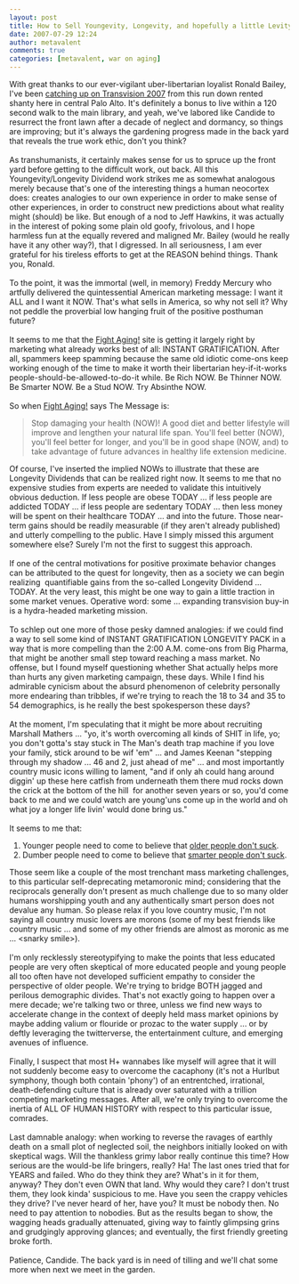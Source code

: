 ```yaml
---
layout: post
title: How to Sell Youngevity, Longevity, and hopefully a little Levity
date: 2007-07-29 12:24
author: metavalent
comments: true
categories: [metavalent, war on aging]
---
```

With great thanks to our ever-vigilant uber-libertarian loyalist Ronald Bailey, I've been <a href="https://metavalent.info/?p=600">catching up on Transvision 2007</a> from this run down rented shanty here in central Palo Alto. It's definitely a bonus to live within a 120 second walk to the main library, and yeah, we've labored like Candide to resurrect the front lawn after a decade of neglect and dormancy, so things are improving; but it's always the gardening progress made in the back yard that reveals the true work ethic, don't you think?<br /><br />As transhumanists, it certainly makes sense for us to spruce up the front yard before getting to the difficult work, out back. All this Youngevity/Longevity Dividend work strikes me as somewhat analogous merely because that's one of the interesting things a human neocortex does: creates analogies to our own experience in order to make sense of other experiences, in order to construct new predictions about what reality might (should) be like. But enough of a nod to Jeff Hawkins, it was actually in the interest of poking some plain old goofy, frivolous, and I hope harmless fun at the equally revered and maligned Mr. Bailey (would he really have it any other way?), that I digressed. In all seriousness, I am ever grateful for his tireless efforts to get at the REASON behind things. Thank you, Ronald.<br /><br />To the point, it was the immortal (well, in memory) Freddy Mercury who artfully delivered the quintessential American marketing message: I want it ALL and I want it NOW. That's what sells in America, so why not sell it? Why not peddle the proverbial low hanging fruit of the positive posthuman future?<br /><br />It seems to me that the <a href="https://fightaging.org/">Fight Aging!</a> site is getting it largely right by marketing what already works best of all: INSTANT GRATIFICATION. After all, spammers keep spamming because the same old idiotic come-ons keep working enough of the time to make it worth their libertarian hey-if-it-works people-should-be-allowed-to-do-it while. Be Rich NOW. Be Thinner NOW. Be Smarter NOW. Be a Stud NOW. Try Absinthe NOW. <br /><br />So when <a href="https://fightaging.org/">Fight Aging!</a> says The Message is:<blockquote>Stop damaging your health (NOW)! A good diet and better lifestyle will improve and lengthen your natural life span. You'll feel better (NOW), you'll feel better for longer, and you'll be in good shape (NOW, and) to take advantage of future advances in healthy life extension medicine.<br /></blockquote>Of course, I've inserted the implied NOWs to illustrate that these are Longevity Dividends that can be realized right now. It seems to me that no expensive studies from experts are needed to validate this intuitively obvious deduction. If less people are obese TODAY ... if less people are addicted TODAY ... if less people are sedentary TODAY ... then less money will be spent on their healthcare TODAY ... and into the future. Those near-term gains should be readily measurable (if they aren't already published) and utterly compelling to the public. Have I simply missed this argument somewhere else? Surely I'm not the first to suggest this approach.<br /><br />If one of the central motivations for positive proximate behavior changes can be attributed to the quest for longevity, then as a society we can begin realizing&nbsp; quantifiable gains from the so-called Longevity Dividend ... TODAY. At the very least, this might be one way to gain a little traction in some market venues. Operative word: some ... expanding transvision buy-in is a hydra-headed marketing mission.<br /><br />To schlep out one more of those pesky damned analogies: if we could find a way to sell some kind of INSTANT GRATIFICATION LONGEVITY PACK in a way that is more compelling than the 2:00 A.M. come-ons from Big Pharma, that might be another small step toward reaching a mass market. No offense, but I found myself questioning whether Shat actually helps more than hurts any given marketing campaign, these days. While I find his admirable cynicism about the absurd phenomenon of celebrity personally more endearing than tribbles, if we're trying to reach the 18 to 34 and 35 to 54 demographics, is he really the best spokesperson these days?<br /><br />At the moment, I'm speculating that it might be more about recruiting Marshall Mathers ... "yo, it's worth overcoming all kinds of SHIT in life, yo; you don't gotta's stay stuck in The Man's death trap machine if you love your family, stick around to be wif 'em" ... and James Keenan "stepping through my shadow ... 46 and 2, just ahead of me" ... and most importantly country music icons willing to lament, "and if only ah could hang around diggin' up these here catfish from underneath them there mud rocks down the crick at the bottom of the hill&nbsp; for another seven years or so, you'd come back to me and we could watch are young'uns come up in the world and oh what joy a longer life livin' would done bring us."<br /><br />It seems to me that:<ol><li>Younger people need to come to believe that <a href="https://alloldpeoplesuck.blogspot.com/">older people don't suck</a>.</li><li>Dumber people need to come to believe that <a href="https://accelerating.org/">smarter people don't suck</a>.</li></ol>Those seem like a couple of the most trenchant mass marketing challenges, to this particular self-deprecating metamoronic mind; considering that the reciprocals generally don't present as much challenge due to so many older humans worshipping youth and any authentically smart person does not devalue any human. So please relax if you love country music, I'm not saying all country music lovers are morons (some of my best friends like country music ... and some of my other friends are almost as moronic as me ... &lt;snarky smile&gt;). <br /><br />I'm only recklessly stereotypifying to make the points that less educated people are very often skeptical of more educated people and young people all too often have not developed sufficient empathy to consider the perspective of older people. We're trying to bridge BOTH jagged and perilous demographic divides. That's not exactly going to happen over a mere decade; we're talking two or three, unless we find new ways to accelerate change in the context of deeply held mass market opinions by maybe adding valium or flouride or prozac to the water supply ... or by deftly leveraging the twitterverse, the entertainment culture, and emerging avenues of influence.<br /><br />Finally, I suspect that most H+ wannabes like myself will agree that it will not suddenly become easy to overcome the cacaphony (it's not a Hurlbut symphony, though both contain 'phony') of an entrentched, irrational, death-defending culture that is already over saturated with a trillion competing marketing messages. After all, we're only trying to overcome the inertia of ALL OF HUMAN HISTORY with respect to this particular issue, comrades.<br /><br />Last damnable analogy: when working to reverse the ravages of earthly death on a small plot of neglected soil, the neighbors initially looked on with skeptical wags. Will the thankless grimy labor really continue this time? How serious are the would-be life bringers, really? Ha! The last ones tried that for YEARS and failed. Who do they think they are? What's in it for them, anyway? They don't even OWN that land. Why would they care? I don't trust them, they look kinda' suspicious to me. Have you seen the crappy vehicles they drive? I've never heard of her, have you? It must be nobody then. No need to pay attention to nobodies. But as the results began to show, the wagging heads gradually attenuated, giving way to faintly glimpsing grins and grudgingly approving glances; and eventually, the first friendly greeting broke forth.<br /><br />Patience, Candide. The back yard is in need of tilling and we'll chat some more when next we meet in the garden.<br />

